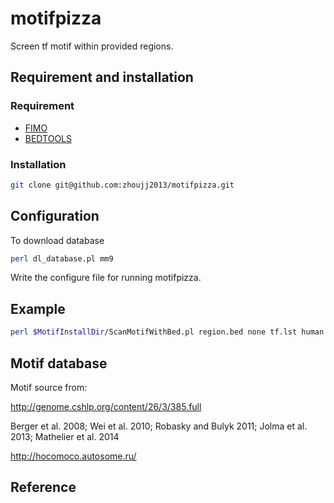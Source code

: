 # motifpizza
Screen tf motif within provided regions.

## Requirement and installation

### Requirement

+ [FIMO](http://meme-suite.org/doc/download.html?man_type=web)
+ [BEDTOOLS](https://github.com/arq5x/bedtools2/)

### Installation

```bash
git clone git@github.com:zhoujj2013/motifpizza.git
```

## Configuration

To download database

```bash
perl dl_database.pl mm9
```

Write the configure file for running motifpizza.

## Example

```bash
perl $MotifInstallDir/ScanMotifWithBed.pl region.bed none tf.lst human out_prefix > log 2>err
```

## Motif database

Motif source from:

http://genome.cshlp.org/content/26/3/385.full

Berger et al. 2008; Wei et al. 2010; Robasky and Bulyk 2011; Jolma et al. 2013; Mathelier et al. 2014

http://hocomoco.autosome.ru/

## Reference

